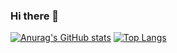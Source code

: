 ### Hi there 👋

<!--
**Mlecherf/Mlecherf** is a ✨ _special_ ✨ repository because its `README.md` (this file) appears on your GitHub profile.

Here are some ideas to get you started:

- 🔭 I’m currently working on ...
- 🌱 I’m currently learning ...
- 👯 I’m looking to collaborate on ...
- 🤔 I’m looking for help with ...
- 💬 Ask me about ...
- 📫 How to reach me: ...
- 😄 Pronouns: ...
- ⚡ Fun fact: ...
-->
[![Anurag's GitHub stats](https://github-readme-stats.vercel.app/api?username=mlecherf)](https://github.com/anuraghazra/github-readme-stats)
[![Top Langs](https://github-readme-stats.vercel.app/api/top-langs/?username=mlecherf)](https://github.com/anuraghazra/github-readme-stats)
